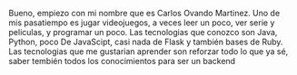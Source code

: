 Bueno, empiezo con mi nombre que es Carlos Ovando Martinez.
Uno de mis pasatiempo es jugar videojuegos, a veces leer un poco, ver serie y peliculas, y programar un poco.
Las tecnologias que conozco son Java, Python, poco De JavaScipt, casi nada de Flask y también bases de Ruby.
Las tecnologias que me gustarian aprender son reforzar todo lo que ya sé, saber tembién todos los conocimientos para ser un backend
